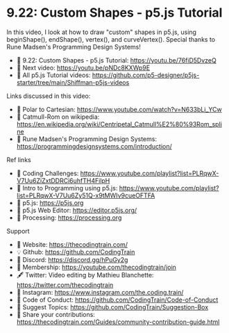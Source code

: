  # 9.22: Custom Shapes - p5.js Tutorial

In this video, I look at how to draw "custom" shapes in p5.js, using beginShape(), endShape(), vertex(), and curveVertex(). Special thanks to Rune Madsen's Programming Design Systems!

-   🔗  9.22: Custom Shapes - p5.js Tutorial: https://youtu.be/76fiD5DvzeQ
-   🎥  Next video: https://youtu.be/pNDc8KXWp9E
-   🎥  All p5.js Tutorial videos: https://github.com/p5-designer/p5js-starter/tree/main/Shiffman-p5js-videos

Links discussed in this video:
-   🔗  Polar to Cartesian: https://www.youtube.com/watch?v=N633bLi_YCw
-   🔗  Catmull-Rom on wikipedia: https://en.wikipedia.org/wiki/Centripetal_Catmull%E2%80%93Rom_spline
-   🔗  Rune Madsen's Programming Design Systems: https://programmingdesignsystems.com/introduction/

Ref links
-   🎥  Coding Challenges: https://www.youtube.com/playlist?list=PLRqwX-V7Uu6ZiZxtDDRCi6uhfTH4FilpH
-   🎥  Intro to Programming using p5.js: https://www.youtube.com/playlist?list=PLRqwX-V7Uu6Zy51Q-x9tMWIv9cueOFTFA
-   🔗  p5.js: https://p5js.org
-   🔗  p5.js Web Editor: https://editor.p5js.org/ 
-   🔗  Processing: https://processing.org

Support
-   🚂  Website: https://thecodingtrain.com/
-   💡  Github: https://github.com/CodingTrain
-   💬  Discord: https://discord.gg/hPuGy2g
-   💖  Membership: https://youtube.com/thecodingtrain/join
-   🖋️  Twitter: Video editing by Mathieu Blanchette: https://twitter.com/thecodingtrain
-   📸  Instagram: https://www.instagram.com/the.coding.train/
-   📄  Code of Conduct: https://github.com/CodingTrain/Code-of-Conduct
-   🚩  Suggest Topics: https://github.com/CodingTrain/Suggestion-Box
-   👾  Share your contributions: https://thecodingtrain.com/Guides/community-contribution-guide.html
